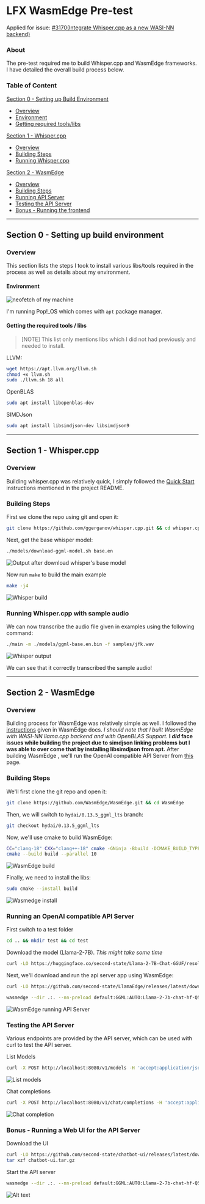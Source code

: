 # LFX WasmEdge Pre-test

Applied for issue: [#3170(Integrate Whisper.cpp as a new WASI-NN backend)](https://github.com/WasmEdge/WasmEdge/issues/3170)

### About
The pre-test required me to build Whisper.cpp and WasmEdge frameworks. I have detailed the overall build process below.

### Table of Content

[Section 0 - Setting up Build Environment](#section-0---setting-up-build-environment)

- [Overview](#overview)
- [Environment](#environment)
- [Getting required tools/libs](#getting-the-required-tools--libs)

[Section 1 - Whisper.cpp](#section-1---whispercpp)

- [Overview](#overview-1)
- [Building Steps](#building-steps)
- [Running Whisper.cpp](#running-whispercpp-with-sample-audio)

[Section 2 - WasmEdge](#section-2---wasmedge)

- [Overview](#overview-2)
- [Building Steps](#building-steps-1)
- [Running API Server](#running-an-openai-compatible-api-server)
- [Testing the API Server](#testing-the-api-server)
- [Bonus - Running the frontend](#bonus---running-a-web-ui-for-the-api-server)


---
## Section 0 - Setting up build environment

### Overview 

This section lists the steps I took to install various libs/tools required in the process as well as details about my environment.

#### Environment

![neofetch of my machine](images/image.png)

I'm running Pop!_OS which comes with `apt` package manager.

#### Getting the required tools / libs

> [NOTE] This list only mentions libs which I did not had previously and needed to install.

LLVM:

```bash
wget https://apt.llvm.org/llvm.sh
chmod +x llvm.sh
sudo ./llvm.sh 18 all
```

OpenBLAS

```bash
sudo apt install libopenblas-dev
```

SIMDJson

```bash
sudo apt install libsimdjson-dev libsimdjson9
```

---
## Section 1 - Whisper.cpp

### Overview

Building whisper.cpp was relatively quick, I simply followed the [Quick Start](https://github.com/ggerganov/whisper.cpp) instructions mentioned in the project README.

### Building Steps
First we clone the repo using git and open it:
```bash 
git clone https://github.com/ggerganov/whisper.cpp.git && cd whisper.cpp
```

Next, get the base whisper model:
```bash
./models/download-ggml-model.sh base.en
```

![Output after download whisper's base model](images/downloaded_whi_model.png)

Now run `make` to build the main example
```bash
make -j4
```

![Whisper build](images/whisper_build.png)

### Running Whisper.cpp with sample audio

We can now transcribe the audio file given in examples using the following command:

```bash
./main -m ./models/ggml-base.en.bin -f samples/jfk.wav
```

![Whisper output](images/whisper_output.png)

We can see that it correctly transcribed the sample audio!

---
## Section 2 - WasmEdge

### Overview
Building process for WasmEdge was relatively simple as well. I followed the [instructions](https://wasmedge.org/docs/contribute/source/plugin/wasi_nn/#build-wasmedge-with-wasi-nn-llamacpp-backend) given in WasmEdge docs. *I should note that I built WasmEdge with WASI-NN llama.cpp backend and with OpenBLAS Support.* 
**I *did* face issues while building the project due to simdjson linking problems but I was able to over come that by installing libsimdjson from apt.**
After building WasmEdge , we'll run the OpenAI compatible API Server from [this](https://github.com/second-state/LlamaEdge/tree/main/api-server) page.


### Building Steps

We'll first clone the git repo and open it:
```bash
git clone https://github.com/WasmEdge/WasmEdge.git && cd WasmEdge
```

Then, we will switch to `hydai/0.13.5_ggml_lts` branch:
```bash
git checkout hydai/0.13.5_ggml_lts
```

Now, we'll use cmake to build WasmEdge:
```bash
CC="clang-18" CXX="clang++-18" cmake -GNinja -Bbuild -DCMAKE_BUILD_TYPE=Release -DWASMEDGE_PLUGIN_WASI_NN_BACKEND="GGML" -DWASMEDGE_PLUGIN_WASI_NN_GGML_LLAMA_BLAS=ON
cmake --build build --parallel 10
```
![WasmEdge build](images/wasmedge_build.png)

Finally, we need to install the libs:
```bash
sudo cmake --install build
```

![Wasmedge install](images/wasmedge_install.png)


### Running an OpenAI compatible API Server

First switch to a test folder
```bash
cd .. && mkdir test && cd test
```

Download the model (Llama-2-7B). *This might take some time*
```bash
curl -LO https://huggingface.co/second-state/Llama-2-7B-Chat-GGUF/resolve/main/Llama-2-7b-chat-hf-Q5_K_M.gguf
```

Next, we'll download and run the api server app using WasmEdge:
```bash
curl -LO https://github.com/second-state/LlamaEdge/releases/latest/download/llama-api-server.wasm

wasmedge --dir .:. --nn-preload default:GGML:AUTO:Llama-2-7b-chat-hf-Q5_K_M.gguf llama-api-server.wasm -p llama-2-chat
```
![WasmEdge running API Server](images/wasmedge_run.png)

### Testing the API Server

Various endpoints are provided by the API server, which can be used with curl to test the API server.

List Models
```bash
curl -X POST http://localhost:8080/v1/models -H 'accept:application/json'
```

![List models](images/list_models.png)

Chat completions
```bash
curl -X POST http://localhost:8080/v1/chat/completions -H 'accept:application/json' -H 'Content-Type: application/json' -d '{"messages":[{"role":"system", "content": "You are a helpful assistant."}, {"role":"user", "content": "Who is Robert Oppenheimer?"}], "model":"llama-2-chat"}'
```

![Chat completion](images/chat_completion.png)

### Bonus - Running a Web UI for the API Server

Download the UI
```bash
curl -LO https://github.com/second-state/chatbot-ui/releases/latest/download/chatbot-ui.tar.gz
tar xzf chatbot-ui.tar.gz
```

Start the API server
```bash
wasmedge --dir .:. --nn-preload default:GGML:AUTO:Llama-2-7b-chat-hf-Q5_K_M.gguf llama-api-server.wasm -p llama-2-chat
```

![Alt text](images/API_server.png)
